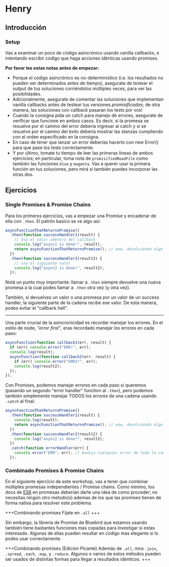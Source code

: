 # Henry

## Introducción

### Setup

Vas a examinar un poco de código asincrónico usando vanilla callbacks, e intentando escribir código que haga acciones idénticas usando promises.

**Por favor lee estas notas antes de empezar:**

- Porque el código asincrónico es no-determinístico (i.e. los resultados no pueden ser determinados antes de tiempo), asegurate de testear el output de tus soluciones corriéndolos múltiples veces, para ver las posibilidades.
- Adicionalmente, asegurate de comentar las soluciones que implementan vanilla callbacks antes de testear tus versiones _promisificadas_; de otra manera, las soluciones con callback pasaran los tests por vos!
- Cuando la consigna pida un catch para manejo de errores, asegurate de verificar que funcione en ambos casos. Es decir, si la promesa se resuelve por el camino del error debería ingresar al catch y si se resuelve por el camino del éxito deberia mostrar las stanzas cumpliendo con el orden especificado en la consigna.
- En caso de tener que lanzar un error deberías hacerlo con new Error() para que pase los tests correctamente.
- Y por último, tomate tu tiempo de leer las primeras lineas de ambos ejercicios; en particular, toma nota de `promisifiedReadFile` como también las funciones `blue` y `magenta`. Vas a querer usar la primera función en tus soluciones, pero mirá si también puedes incorporar las otras dos.

## Ejercicios

### Single Promises & Promise Chains

Para los primeros ejercicios, vas a empezar una Promise y encadenar de ella con `.then`. El patrón basico se ve algo así:

```js
asyncFunctionThatReturnsPromise()
  .then(function successHandler1(result) {
    // Usa el valor adentro del callback
    console.log("async1 is done!", result);
    return asyncFunctionThatReturnsPromise(); // wow, devolviendo algo asincrónico
  })
  .then(function successHandler2(result2) {
    // usa el siguiente valor
    console.log("async2 is done!", result2);
  });
```

Notá un punto muy importante: llamar a `.then` siempre devuelve una nueva promesa a la cual podes llamar a `.then` otra vez (y otra vez).

También, si devuelves un valor o una promesa por un valor de un success handler, la siguiente parte de la cadena recibe ese valor. De esta manera, podes evitar el "callback hell".

---

Una parte crucial de la asincronicidad es recordar manejar los errores. En el estilo de node, _"error first"_, eras recordado manejar los errores en cada paso:

```js
asyncFunction(function callback1(err, result) {
  if (err) console.error("ERR!", err);
  console.log(result);
  asyncFunction(function callback2(err, result) {
    if (err) console.error("ERR2!", err);
    console.log(result2);
  });
});
```

Con Promises, podemos manejar errores en cada paso si queremos (pasando un segundo "error handler" function al `.then`), pero podemos también simplemente manejar TODOS los errores de una cadena usando `.catch` al final:

```js
asyncFunctionThatReturnsPromise()
  .then(function successHandler1(result) {
    console.log(result);
    return asyncFunctionThatReturnsPromise(); // wow, devolviendo algo asincrónico
  })
  .then(function successHandler2(result2) {
    console.log("async2 is done!", result2);
  })
  .catch(function errorHandler(err) {
    console.error("ERR", err); // maneja cualquier error de toda la cadena de arriba.
  });
```

### Combinado Promises & Promise Chains

En el siguiente ejercicio de este workshop, vas a tener que combinar múltiples promesas independientes / Promise chains. Como mínimo, los docs de [ES6](https://developer.mozilla.org/en-US/docs/Web/JavaScript/Reference/Global_Objects/Promise) en promesas deberían darte una idea de como proceder; no necesitas ningún otro metodo(s) ademas de los que las promises tienen de forma nativa para resolver este problema.

+++Combinando promises
Fijate en `.all`
+++

Sin embargo, la librería de Promise de Bluebird que estamos usando también tiene bastantes funciones mas copadas para investigar si estas interesado. Algunas de ellas pueden resultar en código mas elegante si lo podes usar correctamente.

+++Combinando promises (Edición Picante)
Además de `.all`, mira `.join`, `.spread`, `.each`, `.map`, y `.reduce`. Algunos o varios de estos métodos pueden ser usados de distintas formas para llegar a resultados idénticos.
+++
